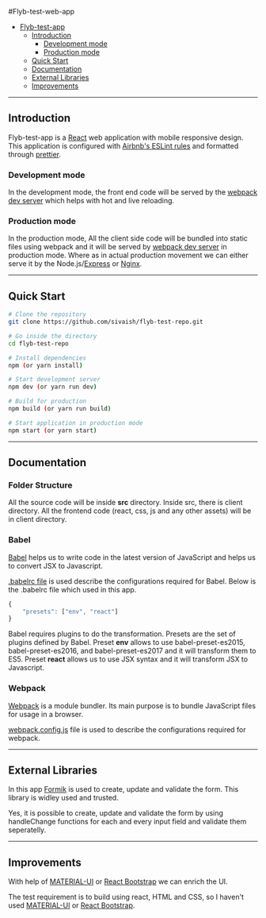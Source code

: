 #Flyb-test-web-app

- [Flyb-test-app](#flyb-test-web-app)
  - [Introduction](#introduction)
    - [Development mode](#development-mode)
    - [Production mode](#production-mode)
  - [Quick Start](#quick-start)
  - [Documentation](#documentation)
  - [External Libraries](#external-libraries)
  - [Improvements](#improvements)

---

## Introduction

Flyb-test-app is a [React](https://reactjs.org/) web application with mobile responsive design. This application is configured with [Airbnb's ESLint rules](https://github.com/airbnb/javascript) and formatted through [prettier](https://prettier.io/).

### Development mode

In the development mode, the front end code will be served by the [webpack dev server](https://webpack.js.org/configuration/dev-server/) which helps with hot and live reloading.

### Production mode

In the production mode, All the client side code will be bundled into static files using webpack and it will be served by [webpack dev server](https://webpack.js.org/configuration/dev-server/) in production mode. Where as in actual production movement we can either serve it by the Node.js/[Express](https://expressjs.com/) or [Nginx](https://www.nginx.com/).

---

## Quick Start

```bash
# Clone the repository
git clone https://github.com/sivaish/flyb-test-repo.git

# Go inside the directory
cd flyb-test-repo

# Install dependencies
npm (or yarn install)

# Start development server
npm dev (or yarn run dev)

# Build for production
npm build (or yarn run build)

# Start application in production mode
npm start (or yarn start)
```

---
## Documentation

### Folder Structure

All the source code will be inside **src** directory. Inside src, there is client directory. All the frontend code (react, css, js and any other assets) will be in client directory.

### Babel
[Babel](https://babeljs.io/) helps us to write code in the latest version of JavaScript and helps us to convert JSX to Javascript.

[.babelrc file](https://babeljs.io/docs/usage/babelrc/) is used describe the configurations required for Babel. Below is the .babelrc file which used in this app.

```javascript
{
    "presets": ["env", "react"]
}
```

Babel requires plugins to do the transformation. Presets are the set of plugins defined by Babel. Preset **env** allows to use babel-preset-es2015, babel-preset-es2016, and babel-preset-es2017 and it will transform them to ES5. Preset **react** allows us to use JSX syntax and it will transform JSX to Javascript.

### Webpack

[Webpack](https://webpack.js.org/) is a module bundler. Its main purpose is to bundle JavaScript files for usage in a browser.

[webpack.config.js](https://webpack.js.org/configuration/) file is used to describe the configurations required for webpack.

---
## External Libraries

In this app [Formik](https://formik.org/) is used to create, update and validate the form. This library is widley used and trusted.

Yes, it is possible to create, update and validate the form by using handleChange functions for each and every input field and validate them seperatelly.

---
## Improvements

With help of [MATERIAL-UI](https://material-ui.com/) or [React Bootstrap](https://react-bootstrap.github.io/) we can enrich the UI. 

The test requirement is to build using react, HTML and CSS, so I haven't used [MATERIAL-UI](https://material-ui.com/) or [React Bootstrap](https://react-bootstrap.github.io/).

